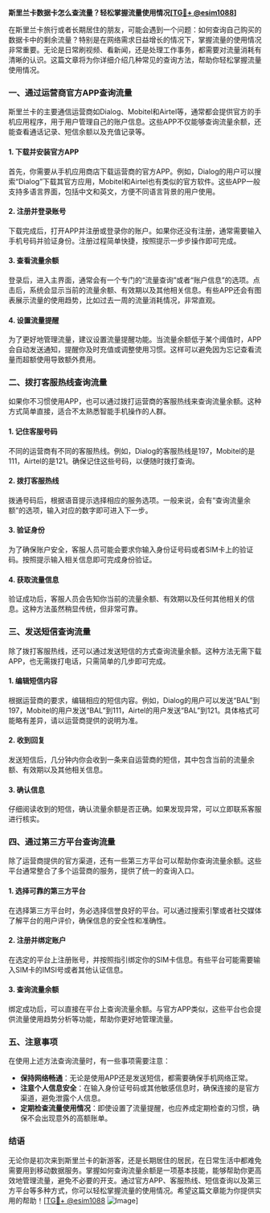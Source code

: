 **斯里兰卡数据卡怎么查流量？轻松掌握流量使用情况[[TG💪+ @esim1088](https://t.me/s/esim1088)]**

在斯里兰卡旅行或者长期居住的朋友，可能会遇到一个问题：如何查询自己购买的数据卡中的剩余流量？特别是在网络需求日益增长的情况下，掌握流量的使用情况非常重要。无论是日常刷视频、看新闻，还是处理工作事务，都需要对流量消耗有清晰的认识。这篇文章将为你详细介绍几种常见的查询方法，帮助你轻松掌握流量使用情况。

### **一、通过运营商官方APP查询流量**

斯里兰卡的主要通信运营商如Dialog、Mobitel和Airtel等，通常都会提供官方的手机应用程序，用于用户管理自己的账户信息。这些APP不仅能够查询流量余额，还能查看通话记录、短信余额以及充值记录等。

#### **1. 下载并安装官方APP**
首先，你需要从手机应用商店下载运营商的官方APP。例如，Dialog的用户可以搜索“Dialog”下载其官方应用，Mobitel和Airtel也有类似的官方软件。这些APP一般支持多语言界面，包括中文和英文，方便不同语言背景的用户使用。

#### **2. 注册并登录账号**
下载完成后，打开APP并注册或登录你的账户。如果你还没有注册，通常需要输入手机号码并验证身份。注册过程简单快捷，按照提示一步步操作即可完成。

#### **3. 查看流量余额**
登录后，进入主界面，通常会有一个专门的“流量查询”或者“账户信息”的选项。点击后，系统会显示当前的流量余额、有效期以及其他相关信息。有些APP还会有图表展示流量的使用趋势，比如过去一周的流量消耗情况，非常直观。

#### **4. 设置流量提醒**
为了更好地管理流量，建议设置流量提醒功能。当流量余额低于某个阈值时，APP会自动发送通知，提醒你及时充值或调整使用习惯。这样可以避免因为忘记查看流量而超额使用导致额外费用。

### **二、拨打客服热线查询流量**

如果你不习惯使用APP，也可以通过拨打运营商的客服热线来查询流量余额。这种方式简单直接，适合不太熟悉智能手机操作的人群。

#### **1. 记住客服号码**
不同的运营商有不同的客服热线。例如，Dialog的客服热线是197，Mobitel的是111，Airtel的是121。确保记住这些号码，以便随时拨打查询。

#### **2. 拨打客服热线**
拨通号码后，根据语音提示选择相应的服务选项。一般来说，会有“查询流量余额”的选项，输入对应的数字即可进入下一步。

#### **3. 验证身份**
为了确保账户安全，客服人员可能会要求你输入身份证号码或者SIM卡上的验证码。按照提示输入相关信息即可完成身份验证。

#### **4. 获取流量信息**
验证成功后，客服人员会告知你当前的流量余额、有效期以及任何其他相关的信息。这种方法虽然稍显传统，但非常可靠。

### **三、发送短信查询流量**

除了拨打客服热线，还可以通过发送短信的方式查询流量余额。这种方法无需下载APP，也无需拨打电话，只需简单的几步即可完成。

#### **1. 编辑短信内容**
根据运营商的要求，编辑相应的短信内容。例如，Dialog的用户可以发送“BAL”到197，Mobitel的用户发送“BAL”到111，Airtel的用户发送“BAL”到121。具体格式可能略有差异，请以运营商提供的说明为准。

#### **2. 收到回复**
发送短信后，几分钟内你会收到一条来自运营商的短信，其中包含当前的流量余额、有效期以及其他相关信息。

#### **3. 确认信息**
仔细阅读收到的短信，确认流量余额是否正确。如果发现异常，可以立即联系客服进行核实。

### **四、通过第三方平台查询流量**

除了运营商提供的官方渠道，还有一些第三方平台可以帮助你查询流量余额。这些平台通常整合了多个运营商的服务，提供了统一的查询入口。

#### **1. 选择可靠的第三方平台**
在选择第三方平台时，务必选择信誉良好的平台。可以通过搜索引擎或者社交媒体了解平台的用户评价，确保信息的安全性和准确性。

#### **2. 注册并绑定账户**
在选定的平台上注册账号，并按照指引绑定你的SIM卡信息。有些平台可能需要输入SIM卡的IMSI号或者其他认证信息。

#### **3. 查询流量余额**
绑定成功后，可以直接在平台上查询流量余额。与官方APP类似，这些平台也会提供流量使用趋势分析等功能，帮助你更好地管理流量。

### **五、注意事项**

在使用上述方法查询流量时，有一些事项需要注意：

- **保持网络畅通**：无论是使用APP还是发送短信，都需要确保手机网络正常。
- **注意个人信息安全**：在输入身份证号码或其他敏感信息时，确保连接的是官方渠道，避免泄露个人信息。
- **定期检查流量使用情况**：即使设置了流量提醒，也应养成定期检查的习惯，确保不会出现意外的高额账单。

### **结语**

无论你是初次来到斯里兰卡的新游客，还是长期居住的居民，在日常生活中都难免需要用到移动数据服务。掌握如何查询流量余额是一项基本技能，能够帮助你更高效地管理流量，避免不必要的开支。通过官方APP、客服热线、短信查询以及第三方平台等多种方式，你可以轻松掌握流量的使用情况。希望这篇文章能为你提供实用的帮助！[[TG💪+ @esim1088](https://t.me/s/esim1088) ![Image](https://i.postimg.cc/4NQfJmqS/Snipaste-2025-05-13-00-14-12.png)]